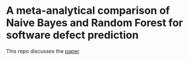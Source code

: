 # A meta-analytical comparison of Naive Bayes and Random Forest for software defect prediction

This repo discusses the [paper](https://www.google.com)
